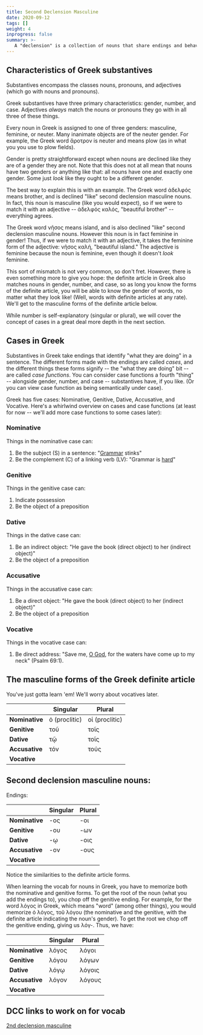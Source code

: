 ```yaml
---
title: Second Declension Masculine
date: 2020-09-12
tags: []
weight: 4
inprogress: false
summary: >-
   A "declension" is a collection of nouns that share endings and behavior. In Greek, nouns can be masculine, feminine, or neuter. Many feminine nouns are in the first declension, and many masculine and neuter nouns are in the second declension. Since there are four subtypes of first declension feminine nouns (having four sets of endings to memorize) but only one set of forms to learn for second declension masculine nouns, that is why we start with second declension masculine nouns. This page also introduces the masculine forms for the Greek definite article.
---
```


## Characteristics of Greek substantives

Substantives encompass the classes nouns, pronouns, and adjectives (which go with nouns and pronouns).

Greek substantives have three primary characteristics: gender, number, and case. Adjectives *always* match the nouns or pronouns they go with in all three of these things.

Every noun in Greek is assigned to one of three genders: masculine, feminine, or neuter. Many inanimate objects are of the neuter gender. For example, the Greek word ἄροτρον is neuter and means plow (as in what you you use to plow fields).

Gender is pretty straightforward except when nouns are declined like they are of a gender they are not. Note that this does not at all mean that nouns have two genders or anything like that: all nouns have one and exactly one gender. Some just *look* like they ought to be a different gender.

The best way to explain this is with an example. The Greek word ἀδελφός means brother, and is declined "like" second declension masculine nouns. In fact, this noun is masculine (like you would expect), so if we were to match it with an adjective -- ἀδελφός καλός, "beautiful brother" -- everything agrees.

The Greek word νῆσος means island, and is also declined "like" second declension masculine nouns. However this noun is in fact feminine in gender! Thus, if we were to match it with an adjective, it takes the feminine form of the adjective: νῆσος καλή, "beautiful island." The adjective is feminine because the noun is feminine, even though it doesn't *look* feminine.

This sort of mismatch is not very common, so don't fret. However, there is even something more to give you hope: the definite article in Greek also matches nouns in gender, number, and case, so as long you know the forms of the definite article, you will be able to know the gender of words, no matter what they look like! (Well, words with definite articles at any rate). We'll get to the masculine forms of the definite article below.

While number is self-explanatory (singular or plural), we will cover the concept of cases in a great deal more depth in the next section.

## Cases in Greek

Substantives in Greek take endings that identify "what they are doing" in a sentence. The different forms made with the endings are called *cases*, and the different things these forms signify -- the "what they are doing" bit -- are called *case functions*. You can consider case functions a fourth "thing" -- alongside gender, number, and case -- substantives have, if you like. (Or you can view case function as being semantically under case).

Greek has five cases: Nominative, Genitive, Dative, Accusative, and Vocative. Here's a whirlwind overview on cases and case functions (at least for now -- we'll add more case functions to some cases later):

### Nominative

Things in the nominative case can:

1. Be the subject (S) in a sentence: "<u>Grammar</u> stinks"
2. Be the complement (C) of a linking verb (LV): "Grammar is <u>hard</u>"

### Genitive

Things in the genitive case can:

1. Indicate possession
2. Be the object of a preposition

### Dative

Things in the dative case can:

1. Be an indirect object: "He gave the book (direct object) to her (indirect object)"
2. Be the object of a preposition

### Accusative

Things in the accusative case can:

1. Be a direct object: "He gave the book (direct object) to her (indirect object)"
2. Be the object of a preposition

### Vocative

Things in the vocative case can:

1. Be direct address: "Save me, <u>O God</u>, for the waters have come up to my neck" (Psalm 69:1).

## The masculine forms of the Greek definite article

You've just gotta learn 'em! We'll worry about vocatives later.

|                | Singular      | Plural         |
| -------------- | ------------- | -------------- |
| **Nominative** | ὁ (proclitic) | οἱ (proclitic) |
| **Genitive**   | τοῦ           | τοῖς           |
| **Dative**     | τῷ            | τοῖς           |
| **Accusative** | τόν           | τούς           |
| **Vocative**   |               |                |

## Second declension masculine nouns:

Endings:

|                | Singular | Plural |
| -------------- | -------- | ------ |
| **Nominative** | -ος      | -οι    |
| **Genitive**   | -ου      | -ων    |
| **Dative**     | -ῳ       | -οις   |
| **Accusative** | -ον      | -ους   |
| **Vocative**   |          |        |

Notice the similarities to the definite article forms.

When learning the vocab for nouns in Greek, you have to memorize both the nominative and genitive forms. To get the root of the noun (what you add the endings to), you chop off the genitive ending. For example, for the word λόγος in Greek, which means "word" (among other things), you would memorize ὁ λόγος, τοῦ λόγου (the nominative and the genitive, with the definite article indicating the noun's gender). To get the root we chop off the genitive ending, giving us λόγ-. Thus, we have:

|                | Singular | Plural |
| -------------- | -------- | ------ |
| **Nominative** | λόγος    | λόγοι  |
| **Genitive**   | λόγου    | λόγων  |
| **Dative**     | λόγῳ     | λόγοις |
| **Accusative** | λόγον    | λόγους |
| **Vocative**   |          |        |

## DCC links to work on for vocab

[2nd declension masculine](http://dcc.dickinson.edu/greek-core-list?title=&field_greek_part_of_speech_value=noun%3A+2nd+declension&field_greek_semantic_group_value=All)